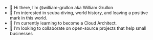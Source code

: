- 👋 Hi there, I’m @william-grullon aka William Grullon
- 👀 I’m interested in scuba diving, world history, and leaving a positive mark in this world.
- 🌱 I’m currently learning to become a Cloud Architect.
- 💞️ I’m looking to collaborate on open-source projects that help small businesses
